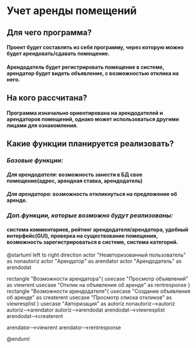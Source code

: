 #  **Учет аренды помещений**

## **Для чего программа?**
#### Проект будет составлять из себя программу, через которую можно будет арендовать/сдавать помещение. 
#### Арендодатель будет регистрировать помещение в системе, арендатор будет видеть объявление, с возможностью отклика на него.

## **На кого рассчитана?**
#### Программа изначально ориентирована на арендодателей и арендаторов помещений, однако может использоваться другими лицами для ознакомления.

## **Какие функции планируется реализовать?**
### *Базовые функции:* 
#### *Для арендодателя:* возможность занести в БД свое помещение(адрес, арендная ставка, арендодатель)
#### *Для арендатора:* возможность откликнуться на предложение об аренде.

### *Доп.функции, которые возможно будут реализованы:* 
#### система комментариев, рейтинг арендодателя/арендатора, удобный интерфейс(GUI), проверка на существование помещения, возможность зарегистрироваться в системе, система категорий.

@startuml
left to right direction
actor "Неавторизованный пользователь" as nonautoriz
actor "Арендатор" as arendator
actor "Арендодатель" as arendodat

rectangle "Возможности арендатора"{
    usecase "Просмотр объявлений" as viewrent
    usecase "Отклик на объявление об аренде" as rentresponse
}
rectangle "Возможности арендодателя"{
    usecase "Создание объявления об аренде" as createrent
    usecase "Просмотр списка откликов" as viewresplist
}
usecase "Авторизация" as autoriz
nonautoriz-->autoriz
autoriz-->arendator
autoriz-->arendodat
arendodat-->viewresplist
arendodat-->createrent

arendator-->viewrent
arendator-->rentresponse

@enduml
